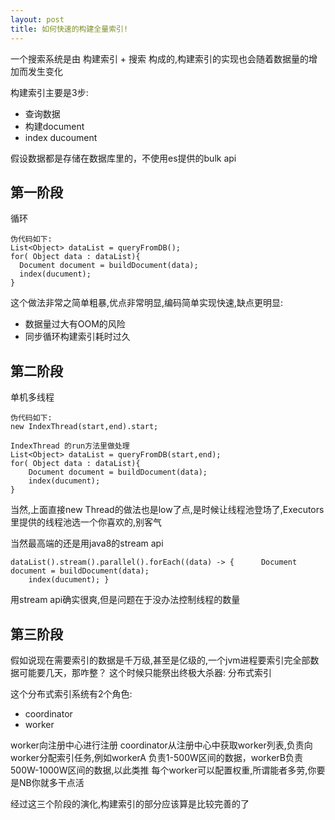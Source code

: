 ```yaml
---
layout: post
title: 如何快速的构建全量索引!
---
```



一个搜索系统是由 构建索引 + 搜索 构成的,构建索引的实现也会随着数据量的增加而发生变化

构建索引主要是3步:
<ul>
	<li>查询数据</li>
	<li>构建document</li>
	<li>index ducoument</li>
</ul> 

假设数据都是存储在数据库里的，不使用es提供的bulk api

<h2>第一阶段</h2>
循环

	伪代码如下:
	List<Object> dataList = queryFromDB();
	for( Object data : dataList){
	  Document document = buildDocument(data);
	  index(ducument);
	}   


这个做法非常之简单粗暴,优点非常明显,编码简单实现快速,缺点更明显:
<ul>
    <li>数据量过大有OOM的风险</li>
    <li>同步循环构建索引耗时过久</li>
</ul>   


 
<h2>第二阶段</h2>
单机多线程
	
	伪代码如下:
    new IndexThread(start,end).start;

    IndexThread 的run方法里做处理
	List<Object> dataList = queryFromDB(start,end);
	for( Object data : dataList){
		Document document = buildDocument(data);
		index(ducument);
	}     

当然,上面直接new Thread的做法也是low了点,是时候让线程池登场了,Executors里提供的线程池选一个你喜欢的,别客气

当然最高端的还是用java8的stream api

	dataList().stream().parallel().forEach((data) -> {		Document document = buildDocument(data);
		index(ducument); }

用stream api确实很爽,但是问题在于没办法控制线程的数量

 
<h2>第三阶段</h2>
  假如说现在需要索引的数据是千万级,甚至是亿级的,一个jvm进程要索引完全部数据可能要几天，那咋整？
  这个时候只能祭出终极大杀器: 分布式索引

  这个分布式索引系统有2个角色:
<ul>
	<li>coordinator</li>
    <li>worker</li> 
</ul>
   worker向注册中心进行注册
   coordinator从注册中心中获取worker列表,负责向worker分配索引任务,例如workerA 负责1-500W区间的数据，workerB负责 500W-1000W区间的数据,以此类推
   每个worker可以配置权重,所谓能者多劳,你要是NB你就多干点活


经过这三个阶段的演化,构建索引的部分应该算是比较完善的了





